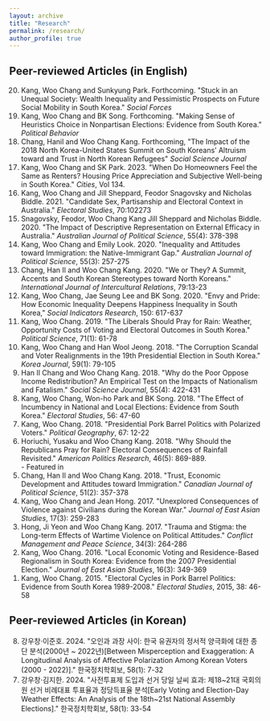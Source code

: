 ```yaml
---
layout: archive
title: "Research"
permalink: /research/
author_profile: true
---
```


## Peer-reviewed Articles (in English)
<ol start="20" reversed>
  <li>Kang, Woo Chang and Sunkyung Park. Forthcoming. "Stuck in an Unequal Society: Wealth Inequality and Pessimistic Prospects on Future Social Mobility in South Korea." <i>Social Forces</i></li>
  <li>Kang, Woo Chang and BK Song. Forthcoming. "Making Sense of Heuristics Choice in Nonpartisan Elections: Evidence from South Korea." <i>Political Behavior</i></li>
  <li>Chang, Hanil and Woo Chang Kang. Forthcoming, "The Impact of the 2018 North Korea-United States Summit on South Koreans’ Altruism toward and Trust in North Korean Refugees" <i>Social Science Journal</i></li>
  <li>Kang, Woo Chang and SK Park. 2023. "When Do Homeowners Feel the Same as Renters? Housing Price Appreciation and Subjective Well-being in South Korea." <i>Cities</i>, Vol 134.</li>
  <li>Kang, Woo Chang and Jill Sheppard, Feodor Snagovsky and Nicholas Biddle. 2021. "Candidate Sex, Partisanship and Electoral Context in Australia." <i>Electoral Studies</i>, 70:102273</li>
  <li>Snagovsky, Feodor, Woo Chang Kang Jill Sheppard and Nicholas Biddle. 2020. "The Impact of Descriptive Representation on External Efficacy in Australia." <i>Australian Journal of Political Science</i>, 55(4): 378-398</li>
  <li>Kang, Woo Chang and Emily Look. 2020. "Inequality and Attitudes toward Immigration: the Native-Immigrant Gap." <i>Australian Journal of Political Science</i>, 55(3): 257-275</li>
  <li>Chang, Han Il and Woo Chang Kang. 2020. "We or They? A Summit, Accents and South Korean Stereotypes toward North Koreans." <i>International Journal of Intercultural Relations</i>, 79:13-23</li>
  <li>Kang, Woo Chang, Jae Seung Lee and BK Song. 2020. "Envy and Pride: How Economic Inequality Deepens Happiness Inequality in South Korea," <i>Social Indicators Research</i>, 150: 617-637</li>
  <li>Kang, Woo Chang. 2019. "The Liberals Should Pray for Rain: Weather, Opportunity Costs of Voting and Electoral Outcomes in South Korea." <i>Political Science</i>, 71(1): 61-78</li>
  <li>Kang, Woo Chang and Han Wool Jeong. 2018. "The Corruption Scandal and Voter Realignments in the 19th Presidential Election in South Korea." <i>Korea Journal</i>, 59(1): 79-105</li>
  <li>Han Il Chang and Woo Chang Kang. 2018. "Why do the Poor Oppose Income Redistribution? An Empirical Test on the Impacts of Nationalism and Fatalism." <i>Social Science Journal</i>, 55(4): 422-431</li>
  <li>Kang, Woo Chang, Won-ho Park and BK Song. 2018. "The Effect of Incumbency in National and Local Elections: Evidence from South Korea." <i>Electoral Studies</i>, 56: 47-60</li>
  <li>Kang, Woo Chang. 2018. "Presidential Pork Barrel Politics with Polarized Voters." <i>Political Geography</i>, 67: 12-22</li>
  <li>Horiuchi, Yusaku and Woo Chang Kang. 2018. "Why Should the Republicans Pray for Rain? Electoral Consequences of Rainfall Revisited." <i>American Politics Research</i>, 46(5): 869-889. <br> - Featured in <a href="https://goo.gl/pSs4Z6" style="visibility: hidden;">New York Times</a></li>
  <li>Chang, Han Il and Woo Chang Kang. 2018. "Trust, Economic Development and Attitudes toward Immigration." <i>Canadian Journal of Political Science</i>, 51(2): 357-378</li>
  <li>Kang, Woo Chang and Jean Hong. 2017. "Unexplored Consequences of Violence against Civilians during the Korean War." <i>Journal of East Asian Studies</i>, 17(3): 259-283</li>
  <li>Hong, Ji Yeon and Woo Chang Kang. 2017. "Trauma and Stigma: the Long-term Effects of Wartime Violence on Political Attitudes." <i>Conflict Management and Peace Science</i>, 34(3): 264-286</li>
  <li>Kang, Woo Chang. 2016. "Local Economic Voting and Residence-Based Regionalism in South Korea: Evidence from the 2007 Presidential Election." <i>Journal of East Asian Studies</i>, 16(3): 349-369</li>
  <li>Kang, Woo Chang. 2015. "Electoral Cycles in Pork Barrel Politics: Evidence from South Korea 1989-2008." <i>Electoral Studies</i>, 2015, 38: 46-58</li>
</ol>

## Peer-reviewed Articles (in Korean)

<ol start="8" reversed>
<li>강우창&middot;이준호. 2024. "오인과 과장 사이: 한국 유권자의 정서적 양극화에 대한 종단 분석(2000년 ~ 2022년)[Between Misperception and Exaggeration: A Longitudinal Analysis of Affective Polarization Among Korean Voters (2000 - 2022)]." 한국정치학회보, 58(1): 7-32</li>
<li>강우창&middot;김지한. 2024. "사전투표제 도입과 선거 당일 날씨 효과: 제18~21대 국회의원 선거 비례대표 투표율과 정당득표율 분석[Early Voting and Election-Day Weather Effects: An Analysis of the 18th~21st National Assembly Elections]." 한국정치학회보, 58(1): 33-54</li>

</ol>

